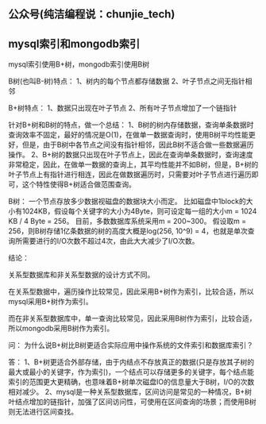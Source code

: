 ## 公众号(纯洁编程说：chunjie_tech)

## mysql索引和mongodb索引

mysql索引使用B+树，mongodb索引使用B树

B树(也叫B-树)特点：
1、树内的每个节点都存储数据
2、叶子节点之间无指针相邻

B+树特点：
1、数据只出现在叶子节点
2、所有叶子节点增加了一个链指针

针对B+树和B树的特点，做一个总结：
1、B树的树内存储数据，查询单条数据时查询效率不固定，最好的情况是O(1)，在做单一数据查询时，使用B树平均性能更好，但是，由于B树中各节点之间没有指针相邻，因此B树不适合做一些数据遍历操作。
2、B+树的数据只出现在叶子节点上，因此在查询单条数据时，查询速度非常稳定，因此，在做单一数据的查询上，其平均性能并不如B树，但是，B+树的叶子节点上有指针进行相连，因此在做数据遍历时，只需要对叶子节点进行遍历即可，这个特性使得B+树适合做范围查询。

B树：
一个节点存放多少数据视磁盘的数据块大小而定。
比如磁盘中1block的大小有1024KB，假设每个关键字的大小为4Byte，则可设定每一组的大小m = 1024 KB / 4 Byte = 256。
目前，多数数据库系统采用m = 200~300。
假设取m = 256，则B树存储1亿条数据的树的高度大概是log(256, 10^9) = 4，也就是单次查询所需要进行的I/O次数不超过4次，由此大大减少了I/O次数。

结论：

关系型数据库和非关系型数据的设计方式不同。

在关系型数据中，遍历操作比较常见，因此采用B+树作为索引，比较合适，所以mysql采用B+树作为索引。

而在非关系型数据库中，单一查询比较常见，因此采用B树作为索引，比较合适，所以mongodb采用B树作为索引。

问：
为什么说B+树比B树更适合实际应用中操作系统的文件索引和数据库索引？

答：
1、B+树更适合外部存储，由于内结点不存放真正的数据(只是存放其子树的最大或最小的关键字，作为索引)，一个结点可以存储更多的关键字，每个结点能索引的范围更大更精确，也意味着B+树单次磁盘IO的信息量大于B树，I/O的次数相对减少。
2、mysql是一种关系型数据库，区间访问是常见的一种情况，B+树叶结点增加的链指针，加强了区间访问性，可使用在区间查询的场景；而使用B树则无法进行区间查找。
